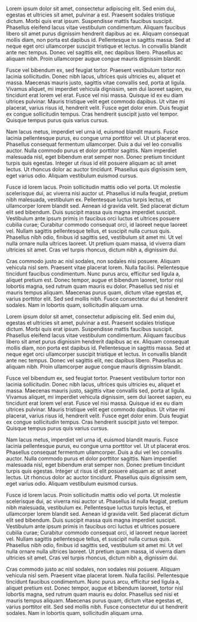 

Lorem ipsum dolor sit amet, consectetur adipiscing elit. Sed enim dui, egestas et ultricies sit amet, pulvinar a est. Praesent sodales tristique dictum. Morbi quis erat ipsum. Suspendisse mattis faucibus suscipit. Phasellus eleifend lacus vitae vestibulum condimentum. Aliquam faucibus libero sit amet purus dignissim hendrerit dapibus ac ex. Aliquam consequat mollis diam, non porta est dapibus id. Pellentesque in sagittis massa. Sed at neque eget orci ullamcorper suscipit tristique et lectus. In convallis blandit ante nec tempus. Donec vel sagittis elit, nec dapibus libero. Phasellus ac aliquam nibh. Proin ullamcorper augue congue mauris dignissim blandit.

Fusce vel bibendum ex, sed feugiat tortor. Praesent vestibulum tortor non lacinia sollicitudin. Donec nibh lacus, ultrices quis ultricies eu, aliquet et massa. Maecenas mauris justo, sagittis vitae convallis sed, porta at ligula. Vivamus aliquet, mi imperdiet vehicula dignissim, sem dui laoreet sapien, eu tincidunt erat lorem vel erat. Fusce vel nisi massa. Quisque id ex eu diam ultrices pulvinar. Mauris tristique velit eget commodo dapibus. Ut vitae mi placerat, varius risus id, hendrerit velit. Fusce eget dolor enim. Duis feugiat ex congue sollicitudin tempus. Cras hendrerit suscipit justo vel tempor. Quisque tempus purus quis varius cursus.

Nam lacus metus, imperdiet vel urna id, euismod blandit mauris. Fusce lacinia pellentesque purus, eu congue urna porttitor vel. Ut ut placerat eros. Phasellus consequat fermentum ullamcorper. Duis a dui vel leo convallis auctor. Nulla commodo purus et dolor porttitor sagittis. Nam imperdiet malesuada nisl, eget bibendum erat semper non. Donec pretium tincidunt turpis quis egestas. Integer ut risus id elit posuere aliquam ac sit amet lectus. Ut rhoncus dolor ac auctor tincidunt. Phasellus quis dignissim sem, eget varius odio. Aliquam vestibulum euismod cursus.

Fusce id lorem lacus. Proin sollicitudin mattis odio vel porta. Ut molestie scelerisque dui, ac viverra nisi auctor ut. Phasellus id nulla feugiat, pretium nibh malesuada, vestibulum ex. Pellentesque luctus turpis lectus, et ullamcorper lorem blandit sed. Aenean id gravida velit. Sed placerat dictum elit sed bibendum. Duis suscipit massa quis magna imperdiet suscipit. Vestibulum ante ipsum primis in faucibus orci luctus et ultrices posuere cubilia curae; Curabitur commodo consequat orci, id laoreet neque laoreet vel. Nullam sagittis pellentesque tellus, et suscipit nulla cursus quis. Phasellus nibh odio, finibus id sagittis sed, vestibulum sit amet mi. Ut vel nulla ornare nulla ultrices laoreet. Ut pretium quam massa, id viverra diam ultricies sit amet. Cras vel turpis rhoncus, dictum nibh a, dignissim dui.

Cras commodo justo ac nisl sodales, non sodales nisi posuere. Aliquam vehicula nisl sem. Praesent vitae placerat lorem. Nulla facilisi. Pellentesque tincidunt faucibus condimentum. Nunc purus arcu, efficitur sed ligula a, aliquet pretium est. Donec tempor, augue et bibendum laoreet, tortor nisl lobortis magna, sed rutrum quam mauris eu dolor. Phasellus sed nisi et mauris tempus aliquam. Maecenas purus quam, dictum vitae egestas et, varius porttitor elit. Sed sed mollis nibh. Fusce consectetur dui ut hendrerit sodales. Nam in lobortis quam, sollicitudin aliquam urna. 



Lorem ipsum dolor sit amet, consectetur adipiscing elit. Sed enim dui, egestas et ultricies sit amet, pulvinar a est. Praesent sodales tristique dictum. Morbi quis erat ipsum. Suspendisse mattis faucibus suscipit. Phasellus eleifend lacus vitae vestibulum condimentum. Aliquam faucibus libero sit amet purus dignissim hendrerit dapibus ac ex. Aliquam consequat mollis diam, non porta est dapibus id. Pellentesque in sagittis massa. Sed at neque eget orci ullamcorper suscipit tristique et lectus. In convallis blandit ante nec tempus. Donec vel sagittis elit, nec dapibus libero. Phasellus ac aliquam nibh. Proin ullamcorper augue congue mauris dignissim blandit.

Fusce vel bibendum ex, sed feugiat tortor. Praesent vestibulum tortor non lacinia sollicitudin. Donec nibh lacus, ultrices quis ultricies eu, aliquet et massa. Maecenas mauris justo, sagittis vitae convallis sed, porta at ligula. Vivamus aliquet, mi imperdiet vehicula dignissim, sem dui laoreet sapien, eu tincidunt erat lorem vel erat. Fusce vel nisi massa. Quisque id ex eu diam ultrices pulvinar. Mauris tristique velit eget commodo dapibus. Ut vitae mi placerat, varius risus id, hendrerit velit. Fusce eget dolor enim. Duis feugiat ex congue sollicitudin tempus. Cras hendrerit suscipit justo vel tempor. Quisque tempus purus quis varius cursus.

Nam lacus metus, imperdiet vel urna id, euismod blandit mauris. Fusce lacinia pellentesque purus, eu congue urna porttitor vel. Ut ut placerat eros. Phasellus consequat fermentum ullamcorper. Duis a dui vel leo convallis auctor. Nulla commodo purus et dolor porttitor sagittis. Nam imperdiet malesuada nisl, eget bibendum erat semper non. Donec pretium tincidunt turpis quis egestas. Integer ut risus id elit posuere aliquam ac sit amet lectus. Ut rhoncus dolor ac auctor tincidunt. Phasellus quis dignissim sem, eget varius odio. Aliquam vestibulum euismod cursus.

Fusce id lorem lacus. Proin sollicitudin mattis odio vel porta. Ut molestie scelerisque dui, ac viverra nisi auctor ut. Phasellus id nulla feugiat, pretium nibh malesuada, vestibulum ex. Pellentesque luctus turpis lectus, et ullamcorper lorem blandit sed. Aenean id gravida velit. Sed placerat dictum elit sed bibendum. Duis suscipit massa quis magna imperdiet suscipit. Vestibulum ante ipsum primis in faucibus orci luctus et ultrices posuere cubilia curae; Curabitur commodo consequat orci, id laoreet neque laoreet vel. Nullam sagittis pellentesque tellus, et suscipit nulla cursus quis. Phasellus nibh odio, finibus id sagittis sed, vestibulum sit amet mi. Ut vel nulla ornare nulla ultrices laoreet. Ut pretium quam massa, id viverra diam ultricies sit amet. Cras vel turpis rhoncus, dictum nibh a, dignissim dui.

Cras commodo justo ac nisl sodales, non sodales nisi posuere. Aliquam vehicula nisl sem. Praesent vitae placerat lorem. Nulla facilisi. Pellentesque tincidunt faucibus condimentum. Nunc purus arcu, efficitur sed ligula a, aliquet pretium est. Donec tempor, augue et bibendum laoreet, tortor nisl lobortis magna, sed rutrum quam mauris eu dolor. Phasellus sed nisi et mauris tempus aliquam. Maecenas purus quam, dictum vitae egestas et, varius porttitor elit. Sed sed mollis nibh. Fusce consectetur dui ut hendrerit sodales. Nam in lobortis quam, sollicitudin aliquam urna. 